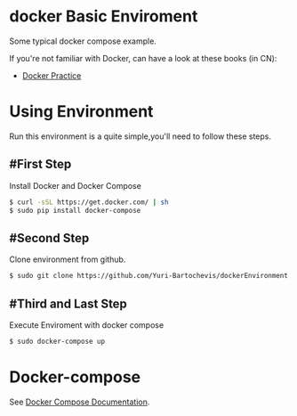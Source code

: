docker Basic Enviroment
===
Some typical docker compose example.

If you're not familiar with Docker, can have a look at these books (in CN):

* [Docker Practice](https://github.com/yeasy/docker_practice)

# Using Environment
Run this environment is a quite simple,you'll need to follow these steps.

## #First Step
Install Docker and Docker Compose

```bash
$ curl -sSL https://get.docker.com/ | sh
$ sudo pip install docker-compose
```

## #Second Step
Clone environment from github.

```bash
$ sudo git clone https://github.com/Yuri-Bartochevis/dockerEnvironment.git
```

## #Third and Last Step
Execute Enviroment with docker compose

```bash
$ sudo docker-compose up
```

# Docker-compose
See [Docker Compose Documentation](https://docs.docker.com/compose/).

